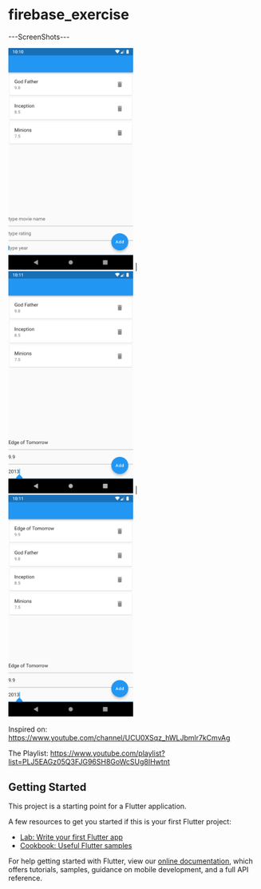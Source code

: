 # firebase_exercise

---ScreenShots---

<img src="assets/1.png" width="250">  |  <img src="assets/2.png" width="250">  |   <img src="assets/3.png" width="250"> 

Inspired on: https://www.youtube.com/channel/UCU0XSqz_hWLJbmlr7kCmvAg

The Playlist: https://www.youtube.com/playlist?list=PLJ5EAGz05Q3FJG96SH8GoWcSUg8IHwtnt


## Getting Started

This project is a starting point for a Flutter application.

A few resources to get you started if this is your first Flutter project:

- [Lab: Write your first Flutter app](https://flutter.dev/docs/get-started/codelab)
- [Cookbook: Useful Flutter samples](https://flutter.dev/docs/cookbook)

For help getting started with Flutter, view our
[online documentation](https://flutter.dev/docs), which offers tutorials,
samples, guidance on mobile development, and a full API reference.
